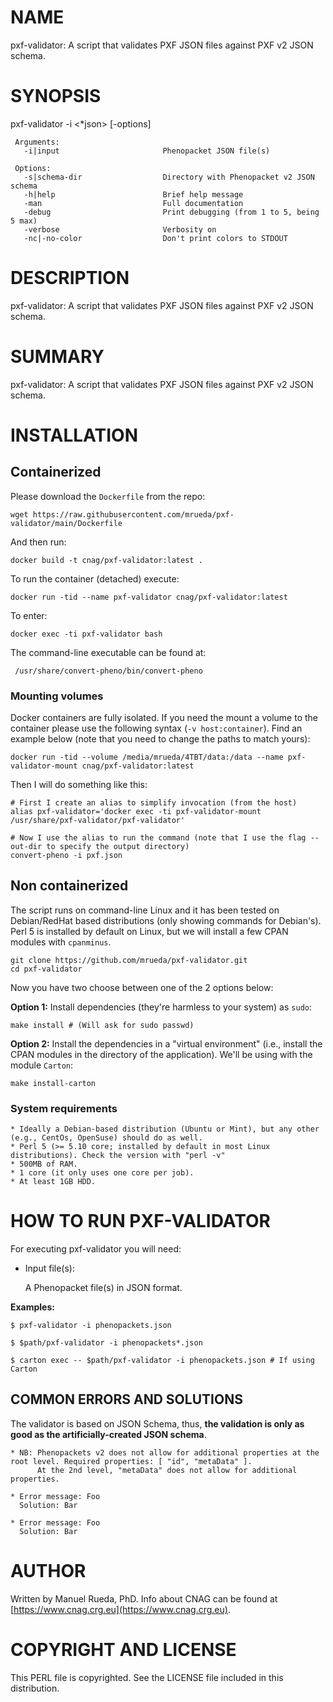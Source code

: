 # NAME

pxf-validator: A script that validates PXF JSON files against PXF v2 JSON schema.

# SYNOPSIS

pxf-validator -i <\*json> \[-options\]

     Arguments:                       
       -i|input                       Phenopacket JSON file(s)

     Options:
       -s|schema-dir                  Directory with Phenopacket v2 JSON schema 
       -h|help                        Brief help message
       -man                           Full documentation
       -debug                         Print debugging (from 1 to 5, being 5 max)
       -verbose                       Verbosity on
       -nc|-no-color                  Don't print colors to STDOUT

# DESCRIPTION

pxf-validator: A script that validates PXF JSON files against PXF v2 JSON schema.

# SUMMARY

pxf-validator: A script that validates PXF JSON files against PXF v2 JSON schema.

# INSTALLATION

## Containerized

Please download the `Dockerfile` from the repo:

    wget https://raw.githubusercontent.com/mrueda/pxf-validator/main/Dockerfile

And then run:

    docker build -t cnag/pxf-validator:latest .

To run the container (detached) execute:

    docker run -tid --name pxf-validator cnag/pxf-validator:latest

To enter:

    docker exec -ti pxf-validator bash

The command-line executable can be found at:

     /usr/share/convert-pheno/bin/convert-pheno
    

### Mounting volumes
Docker containers are fully isolated. If you need the mount a volume to the container please use the following syntax (`-v host:container`). 
Find an example below (note that you need to change the paths to match yours):

    docker run -tid --volume /media/mrueda/4TBT/data:/data --name pxf-validator-mount cnag/pxf-validator:latest

Then I will do something like this:

    # First I create an alias to simplify invocation (from the host)
    alias pxf-validator='docker exec -ti pxf-validator-mount /usr/share/pxf-validator/pxf-validator'

    # Now I use the alias to run the command (note that I use the flag --out-dir to specify the output directory)
    convert-pheno -i pxf.json

## Non containerized

The script runs on command-line Linux and it has been tested on Debian/RedHat based distributions (only showing commands for Debian's). Perl 5 is installed by default on Linux, 
but we will install a few CPAN modules with `cpanminus`.

    git clone https://github.com/mrueda/pxf-validator.git
    cd pxf-validator

Now you have two choose between one of the 2 options below:

**Option 1:** Install dependencies (they're harmless to your system) as `sudo`:

    make install # (Will ask for sudo passwd)

**Option 2:** Install the dependencies in a "virtual environment" (i.e., install the CPAN modules in the directory of the application). We'll be using with the module `Carton`:

    make install-carton

### System requirements

    * Ideally a Debian-based distribution (Ubuntu or Mint), but any other (e.g., CentOs, OpenSuse) should do as well.
    * Perl 5 (>= 5.10 core; installed by default in most Linux distributions). Check the version with "perl -v"
    * 500MB of RAM.
    * 1 core (it only uses one core per job).
    * At least 1GB HDD.

# HOW TO RUN PXF-VALIDATOR

For executing pxf-validator you will need:

- Input file(s):

    A Phenopacket file(s) in JSON format.

**Examples:**

    $ pxf-validator -i phenopackets.json 

    $ $path/pxf-validator -i phenopackets*.json

    $ carton exec -- $path/pxf-validator -i phenopackets.json # If using Carton

## COMMON ERRORS AND SOLUTIONS

The validator is based on JSON Schema, thus, **the validation is only as good as the artificially-created JSON schema**.

    * NB: Phenopackets v2 does not allow for additional properties at the root level. Required properties: [ "id", "metaData" ].
          At the 2nd level, "metaData" does not allow for additional properties.

    * Error message: Foo
      Solution: Bar

    * Error message: Foo
      Solution: Bar

# AUTHOR 

Written by Manuel Rueda, PhD. Info about CNAG can be found at [https://www.cnag.crg.eu](https://www.cnag.crg.eu).

# COPYRIGHT AND LICENSE

This PERL file is copyrighted. See the LICENSE file included in this distribution.
